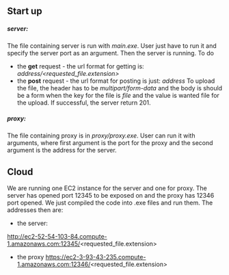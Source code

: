 ## Start up
##### server:
The file containing server is run with *main.exe*. User just have to run it and specify the server port as an argument. Then the server is running. To do

 - the **get** request - the url format for getting is: 
 *address/<requested_file.extension>*
 - the **post** request - the url format for posting is just:
 *address* 
 To upload the file, the header has to be *multipart/form-data* and the body is should be a form when the key for the file is *file* and the value is wanted file for the upload. If successful, the server return 201.

##### proxy:
The file containing proxy is in *proxy/proxy.exe*. User can run it with arguments, where first argument is the port for the proxy and the second argument is the address for the server. 

## Cloud
We are running one EC2 instance for the server and one for proxy. The server has opened port 12345 to be exposed on and the proxy has 12346 port opened. We just compiled the code into .exe files and run them. The addresses then are:

 - the server:

http://ec2-52-54-103-84.compute-1.amazonaws.com:12345/<requested_file.extension> 

 - the proxy
https://ec2-3-93-43-235.compute-1.amazonaws.com:12346/<requested_file.extension>